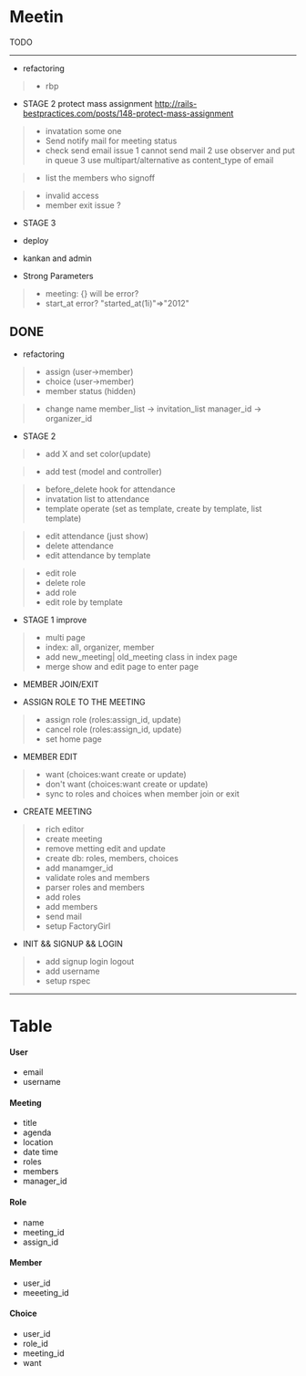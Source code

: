 Meetin
======

TODO

------

* refactoring
>- rbp

* STAGE 2
protect mass assignment
http://rails-bestpractices.com/posts/148-protect-mass-assignment

>- invatation some one
>- Send notify mail for meeting status 
>- check send email issue
   1 cannot send mail
   2 use observer and put in queue
   3 use multipart/alternative as content_type of email

>- list the members who signoff

>- invalid access
>- member exit issue ?

* STAGE 3

* deploy
* kankan and admin

* Strong Parameters
>- meeting: {} will be error?
>- start_at error?  "started_at(1i)"=>"2012"

DONE
------
* refactoring

>- assign (user->member)
>- choice (user->member)
>- member status (hidden)

>- change name
   member_list -> invitation_list
   manager_id -> organizer_id


* STAGE 2
>- add X and set color(update)

>- add test (model and controller)

>- before_delete hook for attendance
>- invatation list to attendance
>- template operate (set as template, create by template, list template)


>- edit attendance (just show)
>- delete attendance
>- edit attendance by template

>- edit role
>- delete role
>- add role
>- edit role by template

* STAGE 1 improve
>- multi page
>- index: all, organizer, member
>- add new_meeting| old_meeting class in index page
>- merge show and edit page to enter page

* MEMBER JOIN/EXIT

* ASSIGN ROLE TO THE MEETING
>- assign role (roles:assign_id, update)
>- cancel role (roles:assign_id, update)
>- set home page


* MEMBER EDIT

>- want  (choices:want create or update)
>- don't want (choices:want create or update)
>- sync to roles and choices when member join or exit


* CREATE MEETING
>- rich editor
>- create meeting
>- remove metting edit and update
>- create db: roles, members, choices
>- add manamger_id
>- validate roles and members
>- parser roles and members
>- add roles
>- add members 
>- send mail
>- setup FactoryGirl


* INIT && SIGNUP && LOGIN
>- add signup login logout 
>- add username
>- setup rspec



* * *
Table
======

#### User
- email
- username

#### Meeting
- title
- agenda
- location
- date time
- roles
- members
- manager_id


#### Role
- name
- meeting_id
- assign_id

#### Member
- user_id
- meeeting_id

#### Choice
- user_id
- role_id
- meeting_id
- want